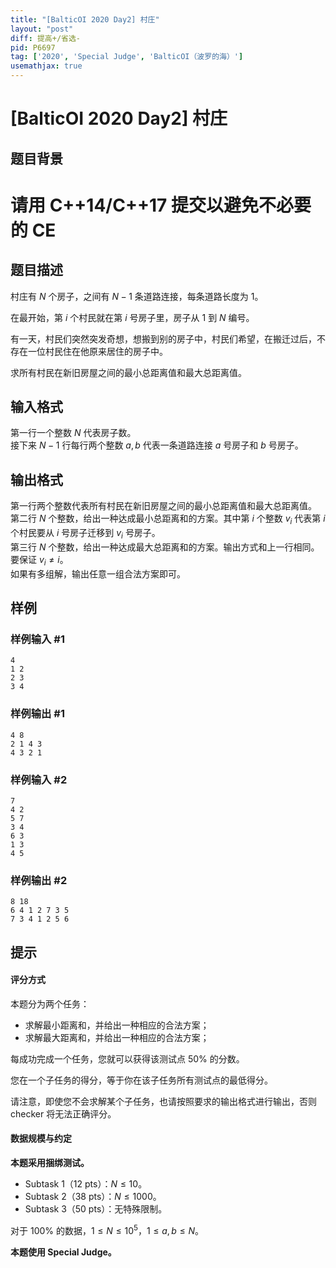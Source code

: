 ```yaml
---
title: "[BalticOI 2020 Day2] 村庄"
layout: "post"
diff: 提高+/省选-
pid: P6697
tag: ['2020', 'Special Judge', 'BalticOI（波罗的海）']
usemathjax: true
---
```


# [BalticOI 2020 Day2] 村庄
## 题目背景

# 请用 C++14/C++17 提交以避免不必要的 CE
## 题目描述

村庄有 $N$ 个房子，之间有 $N-1$ 条道路连接，每条道路长度为 $1$。

在最开始，第 $i$ 个村民就在第 $i$ 号房子里，房子从 $1$ 到 $N$ 编号。

有一天，村民们突然突发奇想，想搬到别的房子中，村民们希望，在搬迁过后，不存在一位村民住在他原来居住的房子中。

求所有村民在新旧房屋之间的最小总距离值和最大总距离值。
## 输入格式

第一行一个整数 $N$ 代表房子数。     
接下来 $N-1$ 行每行两个整数 $a,b$ 代表一条道路连接 $a$ 号房子和 $b$ 号房子。
## 输出格式

第一行两个整数代表所有村民在新旧房屋之间的最小总距离值和最大总距离值。  
第二行 $N$ 个整数，给出一种达成最小总距离和的方案。其中第 $i$ 个整数 $v_i$ 代表第 $i$ 个村民要从 $i$ 号房子迁移到 $v_i$ 号房子。  
第三行 $N$ 个整数，给出一种达成最大总距离和的方案。输出方式和上一行相同。  
要保证 $v_i\ne i$。     
如果有多组解，输出任意一组合法方案即可。
## 样例

### 样例输入 #1
```
4
1 2
2 3
3 4
```
### 样例输出 #1
```
4 8
2 1 4 3
4 3 2 1
```
### 样例输入 #2
```
7
4 2
5 7
3 4
6 3
1 3
4 5
```
### 样例输出 #2
```
8 18
6 4 1 2 7 3 5
7 3 4 1 2 5 6
```
## 提示

#### 评分方式

本题分为两个任务：

- 求解最小距离和，并给出一种相应的合法方案；
- 求解最大距离和，并给出一种相应的合法方案；

每成功完成一个任务，您就可以获得该测试点 $50\%$ 的分数。

您在一个子任务的得分，等于你在该子任务所有测试点的最低得分。

请注意，即使您不会求解某个子任务，也请按照要求的输出格式进行输出，否则 checker 将无法正确评分。

#### 数据规模与约定

**本题采用捆绑测试。**

- Subtask 1（12 pts）：$N \le 10$。
- Subtask 2（38 pts）：$N \le 1000$。
- Subtask 3（50 pts）：无特殊限制。

对于 $100\%$ 的数据，$1 \le N \le 10^5$，$1 \le a,b \le N$。

**本题使用 Special Judge。**
